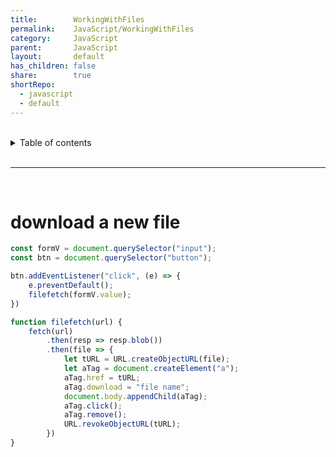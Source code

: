 ```yaml
---
title:        WorkingWithFiles
permalink:    JavaScript/WorkingWithFiles
category:     JavaScript
parent:       JavaScript
layout:       default
has_children: false
share:        true
shortRepo:
  - javascript
  - default                
---
```



<br/>                

<details markdown="block">                      
<summary>                      
Table of contents                      
</summary>                      
{: .text-delta }                      
1. TOC                      
{:toc}                      
</details>                      

<br/>                      

***                      

<br/>      

# download a new file

```javascript      
const formV = document.querySelector("input");
const btn = document.querySelector("button");

btn.addEventListener("click", (e) => {
    e.preventDefault();
    filefetch(formV.value);
})

function filefetch(url) {
    fetch(url)
        .then(resp => resp.blob())
        .then(file => {
            let tURL = URL.createObjectURL(file);
            let aTag = document.createElement("a");
            aTag.href = tURL;
            aTag.download = "file name";
            document.body.appendChild(aTag);
            aTag.click();
            aTag.remove();
            URL.revokeObjectURL(tURL);
        })
}    
```
